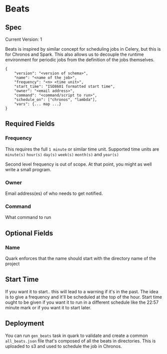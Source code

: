 # Beats

## Spec


Current Version: 1

Beats is inspired by similar concept for scheduling jobs in Celery, but this is for Chronos and Spark. This also allows us to decouple the runtime environment for periodic jobs from the definition of the jobs themselves.


```
{
    "version": "<version of schema>",
    "name": "<name of the job>",
    "frequency": "<n> <time unit>",
    "start_time": "ISO8601 formatted start time",
    "owner": "<email address>",
    "command": "<command/script to run>",
    "schedule_on": ["chronos", "lambda"],
    "vars": {... map ...}
}
```

## Required Fields ##

### Frequency ###

This requires the full `1 minute` or similar time unit. Supported time units are `minute(s)` `hour(s)` `day(s)` `week(s)` `month(s)` and `year(s)`

Second level frequency is out of scope. At that point, you might as well write a small program.

### Owner ###

Email address(es) of who needs to get notified.

### Command ###

What command to run


## Optional Fields ##

### Name ###

Quark enforces that the name should start with the directory name of the project

## Start Time ##

If you want it to start.. this will lead to a warning if it's in the past. The idea is to give a frequency and it'll be scheduled at the top of the hour. Start time ought to be given if you want it to run in a different schedule like the 22:57 minute mark or if you want it to start later.

## Deployment

You can run `gen_beats` task in quark to validate and create a common `all_beats.json` file that's composed of all the beats in directories. This is uploaded to s3 and used to schedule the job in Chronos.
